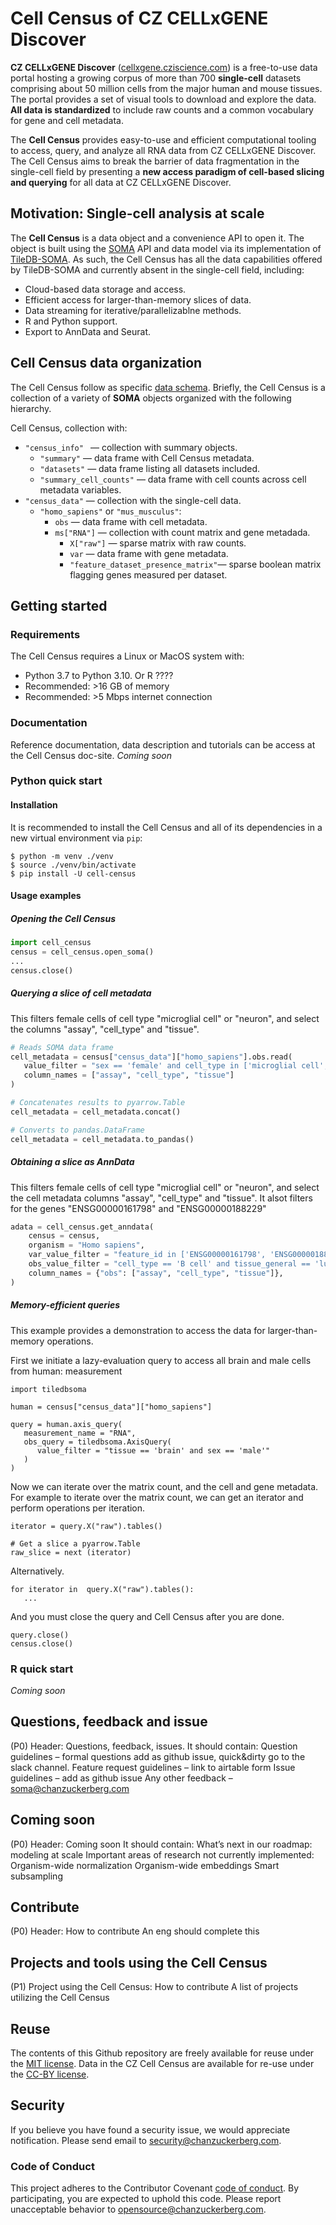 # Cell Census of CZ CELLxGENE Discover

**CZ CELLxGENE Discover** ([cellxgene.cziscience.com](https://cellxgene.cziscience.com/)) is a free-to-use data portal hosting a growing corpus of more than 700 **single-cell** datasets comprising about 50 million cells from the major human and mouse tissues. The portal provides a set of visual tools to download and explore the data. **All data is standardized** to include raw counts and a common vocabulary for gene and cell metadata.

The **Cell Census** provides easy-to-use and efficient computational tooling to access, query, and analyze all RNA data from CZ CELLxGENE Discover. The Cell Census aims to break the barrier of data fragmentation in the single-cell field by presenting a **new access paradigm of cell-based slicing and querying** for all data at CZ CELLxGENE Discover.

## Motivation: Single-cell analysis at scale 

The **Cell Census** is a data object and a convenience API to open it. The object is built using the [SOMA](https://github.com/single-cell-data/SOMA) API and data model via its implementation of [TileDB-SOMA](https://github.com/single-cell-data/TileDB-SOMA). As such, the Cell Census has all the data capabilities offered by TileDB-SOMA and currently absent in the single-cell field, including:

- Cloud-based data storage and access.
- Efficient access for larger-than-memory slices of data.
- Data streaming for iterative/parallelizablne  methods.
- R and Python support.
- Export to AnnData and Seurat.

## Cell Census data organization

The Cell Census follow as specific [data schema](https://github.com/chanzuckerberg/cell-census/blob/main/docs/cell_census_schema_0.1.0.md). Briefly, the Cell Census is a collection of a variety of **SOMA** objects organized with the following hierarchy.


Cell Census, collection with:

- `"census_info" ` — collection with summary objects.
   - `"summary"` — data frame with Cell Census metadata.
   - `"datasets"` — data frame listing all datasets included.
   - `"summary_cell_counts"`  — data frame with cell counts across cell metadata variables.
- `"census_data"` — collection with the single-cell data.
	- `"homo_sapiens"` or `"mus_musculus"`:
		- `obs`  — data frame with cell metadata.
		- `ms["RNA"]` — collection with count matrix and gene metadada.
		   - `X["raw"]` — sparse matrix with raw counts.
		   - `var` — data frame with gene metadata.
		   - `"feature_dataset_presence_matrix"`— sparse boolean matrix flagging genes measured per dataset. 

## Getting started

### Requirements

The Cell Census requires a Linux or MacOS system with:

- Python 3.7 to Python 3.10. Or R ????
- Recommended: >16 GB of memory
- Recommended: >5 Mbps internet connection    

### Documentation

Reference documentation, data description and tutorials can be access at the Cell Census doc-site. *Coming soon*

### Python quick start

#### Installation

It is recommended to install the Cell Census and all of its dependencies in a new virtual environment via `pip`:

```
$ python -m venv ./venv
$ source ./venv/bin/activate
$ pip install -U cell-census
```

#### Usage examples

##### Opening the Cell Census

```python
import cell_census
census = cell_census.open_soma()
...
census.close()
```

##### Querying a slice of cell metadata

This filters female cells of cell type "microglial cell" or "neuron", and select the columns "assay", "cell_type" and "tissue".

```python
# Reads SOMA data frame
cell_metadata = census["census_data"]["homo_sapiens"].obs.read(
   value_filter = "sex == 'female' and cell_type in ['microglial cell', 'neuron']",
   column_names = ["assay", "cell_type", "tissue"]
)

# Concatenates results to pyarrow.Table
cell_metadata = cell_metadata.concat()

# Converts to pandas.DataFrame
cell_metadata = cell_metadata.to_pandas()
```

##### Obtaining a slice as AnnData 

This filters female cells of cell type "microglial cell" or "neuron", and select the cell metadata columns "assay", "cell_type" and "tissue". It alsot filters for the genes "ENSG00000161798" and "ENSG00000188229"

```python
adata = cell_census.get_anndata(
    census = census,
    organism = "Homo sapiens",
    var_value_filter = "feature_id in ['ENSG00000161798', 'ENSG00000188229']",
    obs_value_filter = "cell_type == 'B cell' and tissue_general == 'lung' and disease == 'COVID-19'",
    column_names = {"obs": ["assay", "cell_type", "tissue"]},
)

```

##### Memory-efficient queries

This example provides a demonstration to access the data for larger-than-memory operations. 

First we initiate a lazy-evaluation query to access all brain and male cells from human:
measurement 

```
import tiledbsoma

human = census["census_data"]["homo_sapiens"]

query = human.axis_query(
   measurement_name = "RNA",
   obs_query = tiledbsoma.AxisQuery(
      value_filter = "tissue == 'brain' and sex == 'male'"
   )
)
```

Now we can iterate over the matrix count, and the cell and gene metadata. For example to iterate over the matrix count, we can get an iterator and perform operations per iteration.

```
iterator = query.X("raw").tables()

# Get a slice a pyarrow.Table
raw_slice = next (iterator) 
```

Alternatively.

```
for iterator in  query.X("raw").tables():
   ...
``` 

And you must close the query and Cell Census after you are done.

```
query.close()
census.close()
```

### R quick start

*Coming soon*


## Questions, feedback and issue

(P0) Header: Questions, feedback, issues. 
It should contain:
Question guidelines – formal questions add as github issue, quick&dirty go to the slack channel.
Feature request guidelines – link to airtable form
Issue guidelines – add as github issue
Any other feedback – soma@chanzuckerberg.com 


## Coming soon

(P0) Header: Coming soon
It should contain:
What’s next in our roadmap: modeling at scale
Important areas of research not currently implemented:
Organism-wide normalization
Organism-wide embeddings
Smart subsampling

## Contribute

(P0) Header: How to contribute
An eng should complete this

## Projects and tools using the Cell Census

(P1) Project using the Cell Census: How to contribute
A list of projects utilizing the Cell Census

## Reuse

The contents of this Github repository are freely available for reuse under the [MIT license](https://opensource.org/licenses/MIT). Data in the CZ Cell Census are available for re-use under the [CC-BY license](https://creativecommons.org/licenses/by/4.0/).

## Security

If you believe you have found a security issue, we would appreciate notification. Please send email to <security@chanzuckerberg.com>.

### Code of Conduct

This project adheres to the Contributor Covenant [code of conduct](https://github.com/chanzuckerberg/.github/blob/master/CODE_OF_CONDUCT.md). By participating, you are expected to uphold this code. Please report unacceptable behavior to <opensource@chanzuckerberg.com>.

